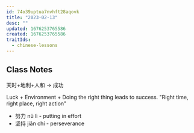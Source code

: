 ```yaml
---
id: 74o39uptua7nvhft28aqovk
title: "2023-02-13"
desc: ""
updated: 1676253765586
created: 1676253765586
traitIds:
  - chinese-lessons
---
```


## Class Notes

天时+地利+人和 -> 成功

Luck + Environment + Doing the right thing leads to success. "Right time, right place, right action"

- 努力 nǔ lì - putting in effort
- 坚持 jiān chí - perseverance
